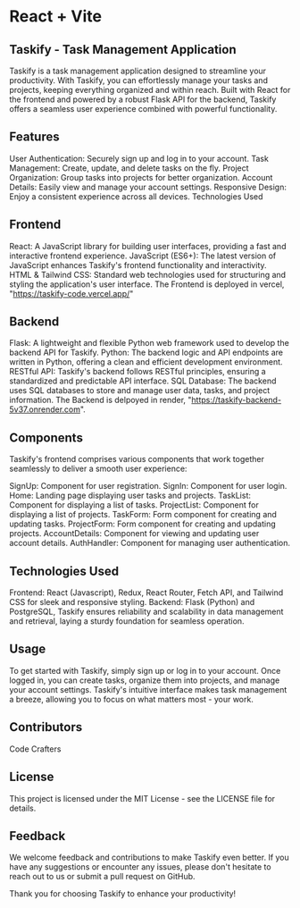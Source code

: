 # React + Vite

## Taskify - Task Management Application

Taskify is a task management application designed to streamline your productivity. With Taskify, you can effortlessly manage your tasks and projects, keeping everything organized and within reach. Built with React for the frontend and powered by a robust Flask API for the backend, Taskify offers a seamless user experience combined with powerful functionality.

## Features

User Authentication: Securely sign up and log in to your account.
Task Management: Create, update, and delete tasks on the fly.
Project Organization: Group tasks into projects for better organization.
Account Details: Easily view and manage your account settings.
Responsive Design: Enjoy a consistent experience across all devices.
Technologies Used

## Frontend
React: A JavaScript library for building user interfaces, providing a fast and interactive frontend experience.
JavaScript (ES6+): The latest version of JavaScript enhances Taskify's frontend functionality and interactivity.
HTML & Tailwind CSS: Standard web technologies used for structuring and styling the application's user interface. The Frontend is deployed in vercel, "https://taskify-code.vercel.app/"
## Backend
Flask: A lightweight and flexible Python web framework used to develop the backend API for Taskify.
Python: The backend logic and API endpoints are written in Python, offering a clean and efficient development environment.
RESTful API: Taskify's backend follows RESTful principles, ensuring a standardized and predictable API interface.
SQL Database: The backend uses SQL databases to store and manage user data, tasks, and project information. The Backend is delpoyed in render, "https://taskify-backend-5v37.onrender.com".

## Components
Taskify's frontend comprises various components that work together seamlessly to deliver a smooth user experience:

SignUp: Component for user registration.
SignIn: Component for user login.
Home: Landing page displaying user tasks and projects.
TaskList: Component for displaying a list of tasks.
ProjectList: Component for displaying a list of projects.
TaskForm: Form component for creating and updating tasks.
ProjectForm: Form component for creating and updating projects.
AccountDetails: Component for viewing and updating user account details.
AuthHandler: Component for managing user authentication.

## Technologies Used
Frontend: React (Javascript), Redux, React Router, Fetch API, and Tailwind CSS for sleek and responsive styling.
Backend: Flask (Python) and PostgreSQL, Taskify ensures reliability and scalability in data management and retrieval, laying a sturdy foundation for seamless operation.
## Usage

To get started with Taskify, simply sign up or log in to your account. Once logged in, you can create tasks, organize them into projects, and manage your account settings. Taskify's intuitive interface makes task management a breeze, allowing you to focus on what matters most - your work.

## Contributors

Code Crafters

## License

This project is licensed under the MIT License - see the LICENSE file for details.

## Feedback

We welcome feedback and contributions to make Taskify even better. If you have any suggestions or encounter any issues, please don't hesitate to reach out to us or submit a pull request on GitHub.

Thank you for choosing Taskify to enhance your productivity!
